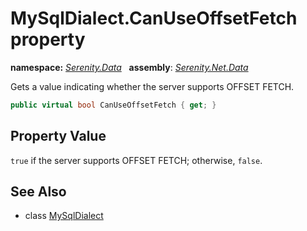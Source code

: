 # MySqlDialect.CanUseOffsetFetch property
**namespace:** *[Serenity.Data](../../README.md#serenity.data-namespace)*   **assembly**: *[Serenity.Net.Data](../../README.md)*

Gets a value indicating whether the server supports OFFSET FETCH.

```csharp
public virtual bool CanUseOffsetFetch { get; }
```

## Property Value

`true` if the server supports OFFSET FETCH; otherwise, `false`.

## See Also

* class [MySqlDialect](../MySqlDialect.md)